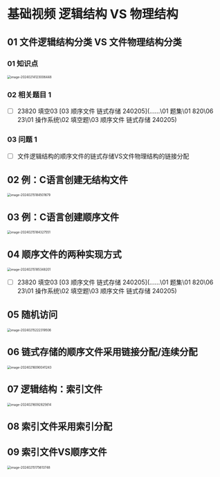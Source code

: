 # 基础视频 逻辑结构 VS 物理结构



## 01 文件逻辑结构分类 VS 文件物理结构分类



### 01 知识点

<img src="https://cvp.oss-cn-shanghai.aliyuncs.com/picgo/202402141230617.png" alt="image-20240214123006448" style="zoom:50%;" />



### 02 相关题目 1

- [ ] 23820 填空03 [03 顺序文件 链式存储 240205](..\..\..\01 题集\01 820\06 23\01 操作系统\02 填空题\03 顺序文件 链式存储 240205) 



### 03 问题 1

- [ ] 文件逻辑结构的顺序文件的链式存储VS文件物理结构的链接分配



## 02 例：C语言创建无结构文件

<img src="https://cvp.oss-cn-shanghai.aliyuncs.com/picgo/202402151845589.png" alt="image-20240215184501679" style="zoom:50%;" />



## 03 例：C语言创建顺序文件

<img src="https://cvp.oss-cn-shanghai.aliyuncs.com/picgo/202402151843027.png" alt="image-20240215184327551" style="zoom:50%;" />



## 04 顺序文件的两种实现方式

<img src="https://cvp.oss-cn-shanghai.aliyuncs.com/picgo/202402151853671.png" alt="image-20240215185348201" style="zoom:50%;" />

- [ ] 23820 填空03 [03 顺序文件 链式存储 240205](..\..\..\01 题集\01 820\06 23\01 操作系统\02 填空题\03 顺序文件 链式存储 240205)



## 05 随机访问

<img src="https://cvp.oss-cn-shanghai.aliyuncs.com/picgo/202402152223632.png" alt="image-20240215222319506" style="zoom:50%;" />

## 06 链式存储的顺序文件采用链接分配/连续分配

<img src="https://cvp.oss-cn-shanghai.aliyuncs.com/picgo/202402160900513.png" alt="image-20240216090041243" style="zoom:50%;" />



## 07 逻辑结构：索引文件

<img src="https://cvp.oss-cn-shanghai.aliyuncs.com/picgo/202402160928866.png" alt="image-20240216092825614" style="zoom:50%;" />



## 08 索引文件采用索引分配







## 09 索引文件VS顺序文件

<img src="https://cvp.oss-cn-shanghai.aliyuncs.com/picgo/202402151756147.png" alt="image-20240215175613748" style="zoom:50%;" />
